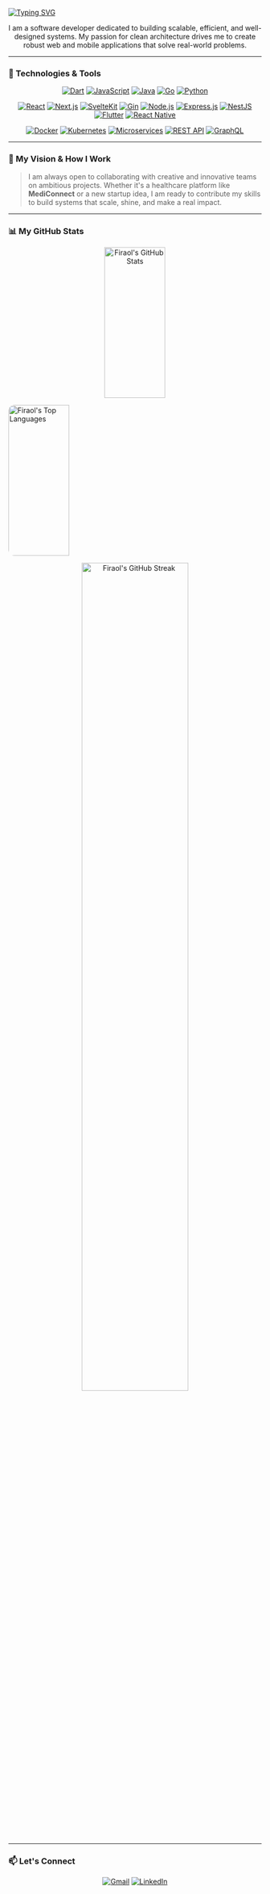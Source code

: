 [![Typing SVG](https://readme-typing-svg.demolab.com?font=Fira+Code&weight=700&size=32&pause=1000&width=900&height=120&lines=Hey%2C+I'm+Firaol+Ayana+%F0%9F%91%8B;Full-Stack+Engineer+%26+Innovator;Software+Architecture+Explorer;Passionate+About+Building+Futuristic+Apps+%F0%9F%9A%80)](https://git.io/typing-svg)



<div align="center">
  <p>
    I am a software developer dedicated to building scalable, efficient, and well-designed systems. My passion for clean architecture drives me to create robust web and mobile applications that solve real-world problems.
  </p>
</div>

---

### 🔧 Technologies & Tools

<p align="center">
  <!-- Programming Languages -->
  <a href="https://dart.dev" target="_blank" rel="noreferrer"><img src="https://img.shields.io/badge/Dart-0175C2?style=for-the-badge&logo=dart&logoColor=white" alt="Dart"></a>
  <a href="https://www.javascript.com/" target="_blank" rel="noreferrer"><img src="https://img.shields.io/badge/JavaScript-F7DF1E?style=for-the-badge&logo=javascript&logoColor=black" alt="JavaScript"></a>
  <a href="https://www.java.com/" target="_blank" rel="noreferrer"><img src="https://img.shields.io/badge/Java-007396?style=for-the-badge&logo=java&logoColor=white" alt="Java"></a>
  <a href="https://golang.org/" target="_blank" rel="noreferrer"><img src="https://img.shields.io/badge/Go-00ADD8?style=for-the-badge&logo=go&logoColor=white" alt="Go"></a>
  <a href="https://www.python.org/" target="_blank" rel="noreferrer"><img src="https://img.shields.io/badge/Python-3776AB?style=for-the-badge&logo=python&logoColor=white" alt="Python"></a>
</p>

<p align="center">
  <!-- Frameworks -->
  <a href="https://reactjs.org/" target="_blank" rel="noreferrer"><img src="https://img.shields.io/badge/React-61DAFB?style=for-the-badge&logo=react&logoColor=black" alt="React"></a>
  <a href="https://nextjs.org/" target="_blank" rel="noreferrer"><img src="https://img.shields.io/badge/Next.js-000000?style=for-the-badge&logo=next.js&logoColor=white" alt="Next.js"></a>
  <a href="https://kit.svelte.dev/" target="_blank" rel="noreferrer"><img src="https://img.shields.io/badge/SvelteKit-FF3E00?style=for-the-badge&logo=svelte&logoColor=white" alt="SvelteKit"></a>
  <a href="https://gin-gonic.com/" target="_blank" rel="noreferrer"><img src="https://img.shields.io/badge/Gin-00AEE7?style=for-the-badge&logo=go&logoColor=white" alt="Gin"></a>
  <a href="https://nodejs.org" target="_blank" rel="noreferrer"><img src="https://img.shields.io/badge/Node.js-339933?style=for-the-badge&logo=nodedotjs&logoColor=white" alt="Node.js"></a>
  <a href="https://expressjs.com" target="_blank" rel="noreferrer"><img src="https://img.shields.io/badge/Express.js-000000?style=for-the-badge&logo=express&logoColor=white" alt="Express.js"></a>
  <a href="https://nestjs.com/" target="_blank" rel="noreferrer"><img src="https://img.shields.io/badge/NestJS-E0234E?style=for-the-badge&logo=nestjs&logoColor=white" alt="NestJS"></a>
  <a href="https://flutter.dev/" target="_blank" rel="noreferrer"><img src="https://img.shields.io/badge/Flutter-02569B?style=for-the-badge&logo=flutter&logoColor=white" alt="Flutter"></a>
  <a href="https://reactnative.dev/" target="_blank" rel="noreferrer"><img src="https://img.shields.io/badge/React_Native-61DAFB?style=for-the-badge&logo=react&logoColor=black" alt="React Native"></a>
</p>

<p align="center">
  <!-- DevOps Tools & Concepts -->
  <a href="https://www.docker.com/" target="_blank" rel="noreferrer"><img src="https://img.shields.io/badge/Docker-2496ED?style=for-the-badge&logo=docker&logoColor=white" alt="Docker"></a>
  <a href="https://kubernetes.io/" target="_blank" rel="noreferrer"><img src="https://img.shields.io/badge/Kubernetes-326CE5?style=for-the-badge&logo=kubernetes&logoColor=white" alt="Kubernetes"></a>
  <a href="https://microservices.io/" target="_blank" rel="noreferrer"><img src="https://img.shields.io/badge/Microservices-FF6F61?style=for-the-badge&logo=architecture&logoColor=white" alt="Microservices"></a>
  <a href="https://restfulapi.net/" target="_blank" rel="noreferrer"><img src="https://img.shields.io/badge/REST_API-009688?style=for-the-badge&logo=rest&logoColor=white" alt="REST API"></a>
  <a href="https://graphql.org/" target="_blank" rel="noreferrer"><img src="https://img.shields.io/badge/GraphQL-E10098?style=for-the-badge&logo=graphql&logoColor=white" alt="GraphQL"></a>
</p>


---

### 🚀 My Vision & How I Work

> I am always open to collaborating with creative and innovative teams on ambitious projects. Whether it's a healthcare platform like **MediConnect** or a new startup idea, I am ready to contribute my skills to build systems that scale, shine, and make a real impact.

---

### 📊 My GitHub Stats

<p align="center">
  <!-- GitHub Stats -->
<p align="center">
  <img src="https://github-readme-stats.vercel.app/api?username=firaSE-16&show_icons=true&theme=tokyonight&hide_border=false&include_all_commits=true&count_private=true&title_color=ff79c6&icon_color=50fa7b&text_color=f8f8f2&bg_color=1e1e2e" 
       alt="Firaol's GitHub Stats" 
       width="49%" 
       height="300px" 
       style="border-radius:12px; object-fit:cover;"/>
  
  <img src="https://github-readme-stats.vercel.app/api/top-langs/?username=firaSE-16&layout=compact&theme=tokyonight&hide_border=false&title_color=ff79c6&bg_color=1e1e2e&text_color=f8f8f2&langs_count=10" 
       alt="Firaol's Top Languages" 
       width="49%" 
       height="300px" 
       style="border-radius:12px; object-fit:cover;"/>
</p>



<p align="center">
  <!-- Extra Stats / Contribution Streak -->
  <img src="https://github-readme-streak-stats.herokuapp.com/?user=firaSE-16&theme=tokyonight&hide_border=false&background=1e1e2e&fire=ff5555&currStreakLabel=50fa7b&sideLabels=f8f8f2" alt="Firaol's GitHub Streak" width="65%" style="border-radius:12px;"/>
</p>

---

### 📫 Let's Connect

<p align="center">
  <a href="mailto:loariftech@gmail.com"><img src="https://img.shields.io/badge/Gmail-D14836?style=for-the-badge&logo=gmail&logoColor=white" alt="Gmail"></a>
  <a href="https://www.linkedin.com/in/firaol-ayana-8aba05265"><img src="https://img.shields.io/badge/LinkedIn-0A66C2?style=for-the-badge&logo=linkedin&logoColor=white" alt="LinkedIn"></a>
</p>
